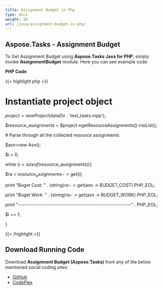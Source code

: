 ```yaml
---
title: Assignment Budget in Php
type: docs
weight: 10
url: /java/assignment-budget-in-php/
---
```


## **Aspose.Tasks - Assignment Budget**
To Get Assignment Budget using **Aspose.Tasks Java for PHP**, simply invoke **AssignmentBudget** module. Here you can see example code.

**PHP Code**

{{< highlight php >}}

 # Instantiate project object

$project = new Project($dataDir . 'test_tasks.mpp');

$resource_assignments = $project->getResourceAssignments()->toList();

\# Parse through all the collected resource assignments

$asn=new Asn();

$i = 0;

while ($i < sizeof($resource_assignments)){

$ra = $resource_assignments->get($i);

print "Buget Cost: " . (string)$ra -> get($asn -> BUDGET_COST).PHP_EOL;

print "Buget Work: " . (string)$ra -> get($asn -> BUDGET_WORK).PHP_EOL;

print "--------------------------------------------------------" . PHP_EOL;

$i += 1;

}

{{< /highlight >}}
## **Download Running Code**
Download **Assignment Budget (Aspose.Tasks)** from any of the below mentioned social coding sites:

- [GitHub](https://github.com/aspose-tasks/Aspose.Tasks-for-Java/blob/master/Plugins/Aspose_Tasks_Java_for_PHP/src/aspose/tasks/WorkingWithResourceAssignments/AssignmentBudget.php)
- [CodePlex](https://asposetasksjavaphp.codeplex.com/SourceControl/latest#src/aspose/tasks/WorkingWithResourceAssignments/AssignmentBudget.php)
